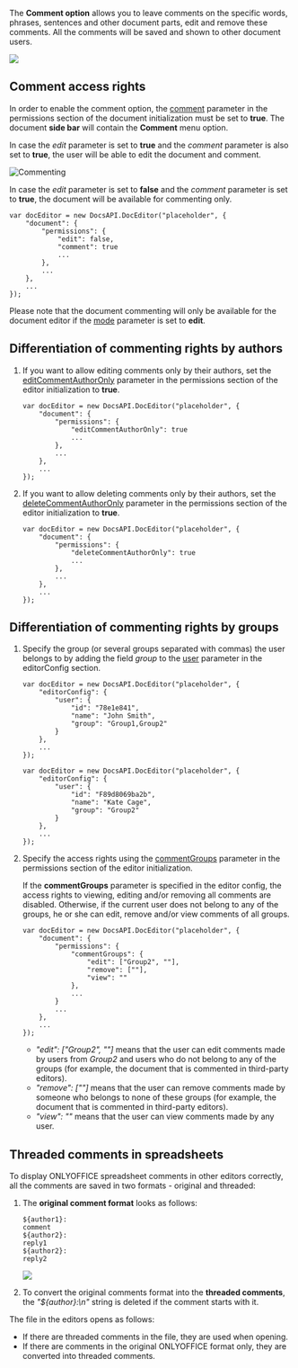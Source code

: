 The **Comment option** allows you to leave comments on the specific words, phrases, sentences and other document parts, edit and remove these comments. All the comments will be saved and shown to other document users.

![](/assets/images/editor/comment.png)

## Comment access rights

In order to enable the comment option, the [comment](/editors/config/document/permissions#comment) parameter in the permissions section of the document initialization must be set to **true**. The document **side bar** will contain the **Comment** menu option.

In case the *edit* parameter is set to **true** and the *comment* parameter is also set to **true**, the user will be able to edit the document and comment.

![Commenting](/assets/images/editor/commenting.png)

In case the *edit* parameter is set to **false** and the *comment* parameter is set to **true**, the document will be available for commenting only.

```
var docEditor = new DocsAPI.DocEditor("placeholder", {
    "document": {
        "permissions": {
            "edit": false,
            "comment": true
            ...
        },
        ...
    },
    ...
});
```

Please note that the document commenting will only be available for the document editor if the [mode](/editors/config/editor#mode) parameter is set to **edit**.

## Differentiation of commenting rights by authors

1. If you want to allow editing comments only by their authors, set the [editCommentAuthorOnly](/editors/config/document/permissions#editCommentAuthorOnly) parameter in the permissions section of the editor initialization to **true**.

   ```
   var docEditor = new DocsAPI.DocEditor("placeholder", {
       "document": {
           "permissions": {
               "editCommentAuthorOnly": true
               ...
           },
           ...
       },
       ...
   });
   ```

2. If you want to allow deleting comments only by their authors, set the [deleteCommentAuthorOnly](/editors/config/document/permissions#deleteCommentAuthorOnly) parameter in the permissions section of the editor initialization to **true**.

   ```
   var docEditor = new DocsAPI.DocEditor("placeholder", {
       "document": {
           "permissions": {
               "deleteCommentAuthorOnly": true
               ...
           },
           ...
       },
       ...
   });
   ```

## Differentiation of commenting rights by groups

1. Specify the group (or several groups separated with commas) the user belongs to by adding the field *group* to the [user](/editors/config/editor#user) parameter in the editorConfig section.

   ```
   var docEditor = new DocsAPI.DocEditor("placeholder", {
       "editorConfig": {
           "user": {
               "id": "78e1e841",
               "name": "John Smith",
               "group": "Group1,Group2"
           }
       },
       ...
   });

   var docEditor = new DocsAPI.DocEditor("placeholder", {
       "editorConfig": {
           "user": {
               "id": "F89d8069ba2b",
               "name": "Kate Cage",
               "group": "Group2"
           }
       },
       ...
   });
   ```

2. Specify the access rights using the [commentGroups](/editors/config/document/permissions#commentGroups) parameter in the permissions section of the editor initialization.

   If the **commentGroups** parameter is specified in the editor config, the access rights to viewing, editing and/or removing all comments are disabled. Otherwise, if the current user does not belong to any of the groups, he or she can edit, remove and/or view comments of all groups.

   ```
   var docEditor = new DocsAPI.DocEditor("placeholder", {
       "document": {
           "permissions": {
               "commentGroups": {
                   "edit": ["Group2", ""],
                   "remove": [""],
                   "view": ""
               },
               ...
           }
           ...
       },
       ...
   });
   ```

   * *"edit": \["Group2", ""]* means that the user can edit comments made by users from *Group2* and users who do not belong to any of the groups (for example, the document that is commented in third-party editors).
   * *"remove": \[""]* means that the user can remove comments made by someone who belongs to none of these groups (for example, the document that is commented in third-party editors).
   * *"view": ""* means that the user can view comments made by any user.

## Threaded comments in spreadsheets

To display ONLYOFFICE spreadsheet comments in other editors correctly, all the comments are saved in two formats - original and threaded:

1. The **original comment format** looks as follows:

   ```
   ${author1}:
   comment
   ${author2}:
   reply1
   ${author2}:
   reply2
   ```

   ![](/assets/images/editor/comments-threaded.png)

2. To convert the original comments format into the **threaded comments**, the *"${author}:\n"* string is deleted if the comment starts with it.

The file in the editors opens as follows:

* If there are threaded comments in the file, they are used when opening.
* If there are comments in the original ONLYOFFICE format only, they are converted into threaded comments.
